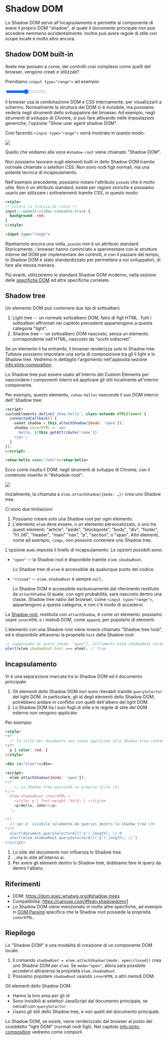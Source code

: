 # Shadow DOM

Lo Shadow DOM serve all'incapsulamento e permette al componente di avere il proprio DOM "shadow", al quale il documento principale non può accedere nemmeno accidentalmente. Inoltre può avere regole di stile con scope locale e molto altro ancora.

## Shadow DOM built-in

Avete mai pensato a come, dei controlli così complessi come quelli del browser, vengono creati e stilizzati?

Prendiamo `<input type="range">` ad esempio:

<p>
<input type="range">
</p>

Il browser usa la combinazione DOM e CSS internamente, per visualizzarli a schermo. Normalmente la struttura del DOM ci è invisibile, ma possiamo vederla negli strumenti dello sviluppatore dei browser. Ad esempio, negli strumenti di sviluppo di Chrome, si può fare attivando nelle impostazioni generiche, l'opzione "Show user agent shadow DOM".

Così facendo `<input type="range">` verrà mostrato in questo modo:

![](shadow-dom-range.png)

Quello che vediamo alla voce `#shadow-root` viene chiamato "Shadow DOM".

Non possiamo lavorare sugli elementi built-in dello Shadow DOM tramite normale chiamate o selettori CSS. Non sono nodi figli normali, ma una potente tecnica di incapsulamento.

Nell'esempio precedente, possiamo notare l'attributo `pseudo` che è molto utile. Non è un attributo standard, esiste per ragioni storiche e possiamo usarlo per stilizzare i sottoelementi tramite CSS, in questo modo:

```html run autorun
<style>
/* colora la traccia di rosso */
input::-webkit-slider-runnable-track {
  background: red;
}
</style>

<input type="range">
```

Ripetiamolo ancora una volta, `pseudo` non è un attributo standard. Storicamente, i browser hanno cominciato a sperimentare con le strutture interne del DOM per implementare dei controlli, e con il passare del tempo, lo Shadow DOM è stato standardizzato per permettere a noi sviluppatori, di fare alla stessa maniera.

Più avanti, utilizzeremo lo standard Shadow DOM moderno, nella sezione delle [specifiche DOM](https://dom.spec.whatwg.org/#shadow-trees) ed altre specifiche correlate.  

## Shadow tree

Un elemento DOM può contenere due tipi di sottoalberi:

1. Light tree -- un normale sottoalbero DOM, fatto di figli HTML. Tutti i sottoalberi affrontati nei capitolo precedenti appartengono a questa categoria "light".
2. Shadow tree -- un sottoalbero DOM nascosto, senza un elemento corrispondente nell'HTML, nascosto da "occhi indiscreti".

Se un elemento li ha entrambi, il browser renderizza solo lo Shadow tree. Tuttavia possiamo impostare una sorta di composizione tra gli il light e lo Shadow tree. Vedremo in dettaglio l'argomento nell'apposita sezione <info:slots-composition>.

Lo Shadow tree può essere usato all'interno dei Custom Elements per nascondere i componenti interni ed applicare gli stili localmente all'interno componente.

Per esempio, questo elemento, `<show-hello>` nasconde il suo DOM interno dell' Shadow tree:

```html run autorun height=60
<script>
customElements.define('show-hello', class extends HTMLElement {
  connectedCallback() {
    const shadow = this.attachShadow({mode: 'open'});
    shadow.innerHTML = `<p>
      Hello, ${this.getAttribute('name')}
    </p>`;
  }  
});
</script>

<show-hello name="John"></show-hello>
```

Ecco come risulta il DOM, negli strumenti di sviluppo di Chrome, con il contenuto inserito in "#shadow-root":

![](shadow-dom-say-hello.png)

Inizialmente, la chiamata a `elem.attachShadow({mode: …})` crea uno Shadow tree.

Ci sono due limitazioni:
1. Possiamo creare solo una Shadow root per ogni elemento.
2. L'elemento `elem` deve essere, o un elemento personalizzato, o uno tra questi elementi: "article", "aside", "blockquote", "body", "div", "footer", "h1..h6", "header", "main" "nav", "p", "section", o "span". Altri elementi, come ad esempio, `<img>`, non possono contenere uno Shadow tree.

L'opzione `mode` imposta il livello di incapsulamento. Le opzioni possibili sono:
- `"open"` -- la Shadow root è disponibile tramite `elem.shadowRoot`.

    Lo Shadow tree di `elem` è accessibile da qualunque punto del codice.   
- `"closed"` -- `elem.shadowRoot` è sempre `null`.

    Lo Shadow DOM è accessibile esclusivamente dal riferimento restituito da `attachShadow` (il quale, con ogni probabilità, sarà nascosto dentro una classe. Shadow tree nativi del browser, come `<input type="range">`, appartengono a questa categoria, e non c'è modo di accedervi.

La [Shadow root](https://dom.spec.whatwg.org/#shadowroot), restituita con `attachShadow`, è come un elemento: possiamo usare `innerHTML` o i metodi DOM, come `append`, per popolarlo di elementi.

L'elemento con una Shadow root viene invece chiamato "Shadow tree host", ed è disponibile attraverso la proprietà `host` della Shadow root:

```js
// supponiamo di avere {mode: "open"}, altrimenti elem.shadowRoot sarebbe null
alert(elem.shadowRoot.host === elem); // true
```

## Incapsulamento

Vi è una separazione marcata tra lo Shadow DOM ed il documento principale:

1. Gli elementi dello Shadow DOM non sono rilevabili tramite `querySelector` del light DOM. In particolare, gli id degli elementi dello Shadow DOM, potrebbero andare in conflitto con quelli dell'albero del light DOM.
2. Lo Shadow DOM ha i suoi fogli di stile e le regole di stile del DOM esterno non vengono applicate.

Per esempio:

```html run untrusted height=40
<style>
*!*
  /* lo stile del documento non viene applicato allo Shadow tree contenuto in #elem (1) */
*/!*
  p { color: red; }
</style>

<div id="elem"></div>

<script>
  elem.attachShadow({mode: 'open'});
*!*
    // Lo Shadow tree possiede un proprio stile (2)
*/!*
  elem.shadowRoot.innerHTML = `
    <style> p { font-weight: bold; } </style>
    <p>Hello, John!</p>
  `;

*!*
  // <p> e' visibile solamente da queries dentro lo Shadow tree (3)
*/!*
  alert(document.querySelectorAll('p').length); // 0
  alert(elem.shadowRoot.querySelectorAll('p').length); // 1
</script>  
```

1. Lo stile del documento non influenza lo Shadow tree.
2. ...ma lo stile all'interno sì.
3. Per avere gli elementi dentro lo Shadow tree, dobbiamo fare le query da dentro l'albero.

## Riferimenti

- DOM: <https://dom.spec.whatwg.org/#shadow-trees>
- Compatibilità: <https://caniuse.com/#feat=shadowdomv1>
- Lo Shadow DOM viene menzionato in molte altre specifiche, ad esempio in [DOM Parsing](https://w3c.github.io/DOM-Parsing/#the-innerhtml-mixin) specifica che la Shadow root possiede la proprietà `innerHTML`.


## Riepilogo

Lo "Shadow DOM" è una modalità di creazione di un componente DOM locale.

1. Il comando `shadowRoot = elem.attachShadow({mode: open|closed})` crea uno Shadow DOM per `elem`. Se `mode="open"`, allora sarà possibile accedervi attraverso la proprietà `elem.shadowRoot`.
2. Possiamo popolare `shadowRoot` usando `innerHTML` o altri metodi DOM.

Gli elementi dello Shadow DOM:
- Hanno la loro area per gli id
- Sono invisibili ai selettori JavaScript dal documento principale, se cercati con `querySelector`
- Usano gli stili dello Shadow tree, e non quelli del documento principale.

Lo Shadow DOM, se esiste, viene renderizzato dal browser al posto del cosiddetto "light DOM" (normali nodi figli). Nel capitolo <info:slots-composition> vedremo come comporli.
